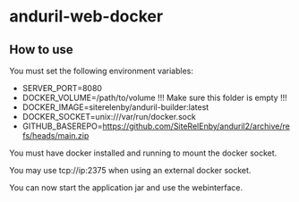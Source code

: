 # anduril-web-docker

## How to use

You must set the following environment variables:

* SERVER_PORT=8080
* DOCKER_VOLUME=/path/to/volume !!! Make sure this folder is empty !!!
* DOCKER_IMAGE=siterelenby/anduril-builder:latest
* DOCKER_SOCKET=unix:///var/run/docker.sock
* GITHUB_BASEREPO=https://github.com/SiteRelEnby/anduril2/archive/refs/heads/main.zip

You must have docker installed and running to mount the docker socket.

You may use tcp://ip:2375 when using an external docker socket.

You can now start the application jar and use the webinterface.
